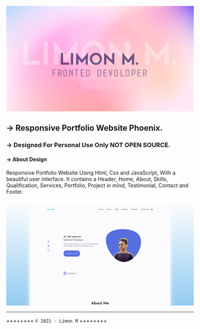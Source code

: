 
![Phoenix Preview](/Limon.png)

## → Responsive Portfolio Website Phoenix.

### → Designed For Personal Use Only NOT OPEN SOURCE.

#### → About Design

 Responsive Portfolio Website Using Html, Css and JavaScript, With a beautiful user interface. It contains a Header, Home, About, Skills, Qualification, Services, Portfolio, Project in mind, Testimonial, Contact and Footer.

![Phoenix Preview](/preview.png)

---

 ++++++++ `© 2021 - Limon M` ++++++++
